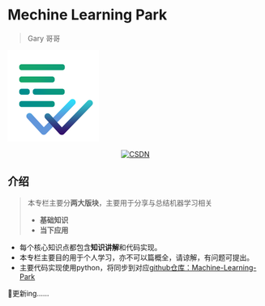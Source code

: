 # Mechine Learning Park

> Gary 哥哥
>

<img src="https://raw.githubusercontent.com/Gary-code/Machine-Learning-Park/main/blogImgs/workaholic v1 圆角.png" style="zoom: 25%;" />

<p align="center">
	  <a href="" target="_blank"><img src="https://img.shields.io/badge/csdn-CSDN-red.svg" alt="CSDN"></a>
</p>

## 介绍

> 本专栏主要分**两大版块**，主要用于分享与总结机器学习相关
>
> * **基础知识**
> * **当下应用**

* 每个核心知识点都包含**知识讲解**和代码实现。
* 本专栏主要目的用于个人学习，亦不可以篇概全，请谅解，有问题可提出。
* 主要代码实现使用python，将同步到对应[github仓库：Machine-Learning-Park](https://github.com/Gary-code/MachineLearning)

:rocket:更新ing......

